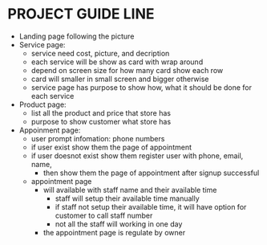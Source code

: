 # PROJECT GUIDE LINE 
- Landing page following the picture
- Service page:
    - service need cost, picture, and decription
    - each service will be show as card with wrap around
    - depend on screen size for how many card show each row
    - card will smaller in small screen and bigger otherwise
    - service page has purpose to show how, what it should be done for each service
- Product page:
    - list all the product and price that store has 
    - purpose to show customer what store has
- Appoinment page:
    - user prompt infomation: phone numbers 
    - if user exist show them the page of appointment
    - if user doesnot exist show them register user with phone, email, name, 
        - then show them the page of appointment after signup successful
    - appointment page
        - will available with staff name and their available time
            - staff will setup their available time manually 
            - if staff not setup their available time, it will have option for customer to call staff number
            - not all the staff will working in one day
        - the appointment page is regulate by owner

